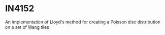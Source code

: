 # IN4152
An implementation of Lloyd's method for creating a Poisson disc distribution on a set of Wang tiles
